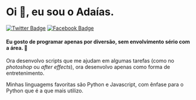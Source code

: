 # Oi 👋, eu sou o Adaías.

<!--
**AdaiasMagdiel/AdaiasMagdiel** is a ✨ _special_ ✨ repository because its `README.md` (this file) appears on your GitHub profile.

Here are some ideas to get you started:

- 🔭 I’m currently working on ...
- 🌱 I’m currently learning ...
- 👯 I’m looking to collaborate on ...
- 🤔 I’m looking for help with ...
- 💬 Ask me about ...
- 📫 How to reach me: ...
- 😄 Pronouns: ...
- ⚡ Fun fact: ...
-->

[![Twitter Badge](https://img.shields.io/badge/-@m_gd__l-ef476f?style=for-the-badge&labelColor=272838&logo=twitter&logoColor=white&link=https://twitter.com/m_gd__l)](https://twitter.com/m_gd__l)
[![Facebook Badge](https://img.shields.io/badge/-Adaías%20%Magdiel-ef476f?style=for-the-badge&labelColor=272838&logo=facebook&logoColor=white&link=https://www.facebook.com/adaias.magdiel)](https://www.facebook.com/adaias.magdiel)


 #### Eu gosto de programar apenas por diversão, sem envolvimento sério com a área. 🌱

<p>Ora desenvolvo scripts que me ajudam em algumas tarefas (como no <i>photoshop</i> ou <i>after effects</i>), ora desenvolvo apenas como forma de entretenimento.</p>

<p>Minhas linguagems favoritas são Python e Javascript, com ênfase para o Python que é a que mais utilizo.</p>
